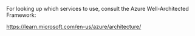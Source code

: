 
For looking up which services to use, consult the Azure Well-Architected Framework:

<https://learn.microsoft.com/en-us/azure/architecture/>


